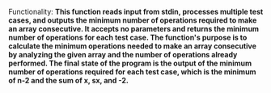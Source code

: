 Functionality: **This function reads input from stdin, processes multiple test cases, and outputs the minimum number of operations required to make an array consecutive. It accepts no parameters and returns the minimum number of operations for each test case. The function's purpose is to calculate the minimum operations needed to make an array consecutive by analyzing the given array and the number of operations already performed. The final state of the program is the output of the minimum number of operations required for each test case, which is the minimum of n-2 and the sum of x, sx, and -2.**